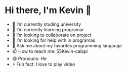 # Hi there, I'm Kevin 👋

- 🔭 I’m currently studing university
- 🌱 I’m currently learning programar
- 👯 I’m looking to collaborate on project
- 🤔 I’m looking for help with in programas
- 💬 Ask me about my favorites programming langauge
- 📫 How to reach me: 55Kevin-calapi
- 😄 Pronouns: He
- ⚡ Fun fact: I love to play video
